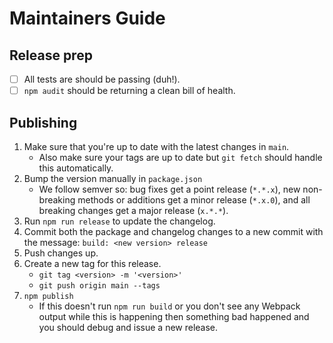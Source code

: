 # Maintainers Guide
## Release prep

* [ ] All tests are should be passing (duh!).
* [ ] `npm audit` should be returning a clean bill of health.

## Publishing

1. Make sure that you're up to date with the latest changes in `main`.
    * Also make sure your tags are up to date but `git fetch` should handle this automatically.
2. Bump the version manually in `package.json`
    * We follow semver so: bug fixes get a point release (`*.*.x`), new non-breaking methods or additions get a minor release (`*.x.0`), and all breaking changes get a major release (`x.*.*`).
3. Run `npm run release` to update the changelog.
4. Commit both the package and changelog changes to a new commit with the message: `build: <new version> release`
5. Push changes up.
6. Create a new tag for this release.
    * `git tag <version> -m '<version>'`
    * `git push origin main --tags`
7. `npm publish`
    * If this doesn't run `npm run build` or you don't see any Webpack output while this is happening then something bad happened and you should debug and issue a new release.
